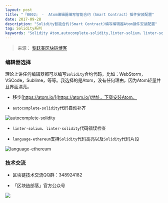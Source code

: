 ```yaml
---
layout: post
title: "『0002』 -  Atom编辑器编写智能合约（Smart Contract）插件安装配置"
date: 2017-09-28
description: "Solidity智能合约(Smart Contract)编写编辑器Atom插件安装配置"
tag: Solidity系列
keywords: "Solidity Atom,autocomplete-solidity,linter-solium，linter-solidity,language-ethereum"
---
```



>来源： [黎跃春区块链博客](http://liyuechun.org)

### 编辑器选择

理论上讲任何编辑器都可以编写`Solidity`合约代码，比如：WebStorm，VSCode，Sublime，等等。我选择的是Atom，没有任何理由，因为Atom轻量并且界面漂亮。

- 移步[https://atom.io/](https://atom.io/)地址，下载安装Atom。

- `autocomplete-solidity`代码自动补齐

![autocomplete-solidity](http://om1c35wrq.bkt.clouddn.com/autocomplete-solidity.gif)

- `linter-solium`、`linter-solidity`代码错误检查

- `language-ethereum`支持`Solidity`代码高亮以及`Solidity`代码片段

![language-ethereum](http://om1c35wrq.bkt.clouddn.com/language-ethereum--.png)



### 技术交流

- 区块链技术交流QQ群：348924182

- 「区块链部落」官方公众号

![](http://om1c35wrq.bkt.clouddn.com/%E5%8C%BA%E5%9D%97%E9%93%BE%E9%83%A8%E8%90%BD.png)






